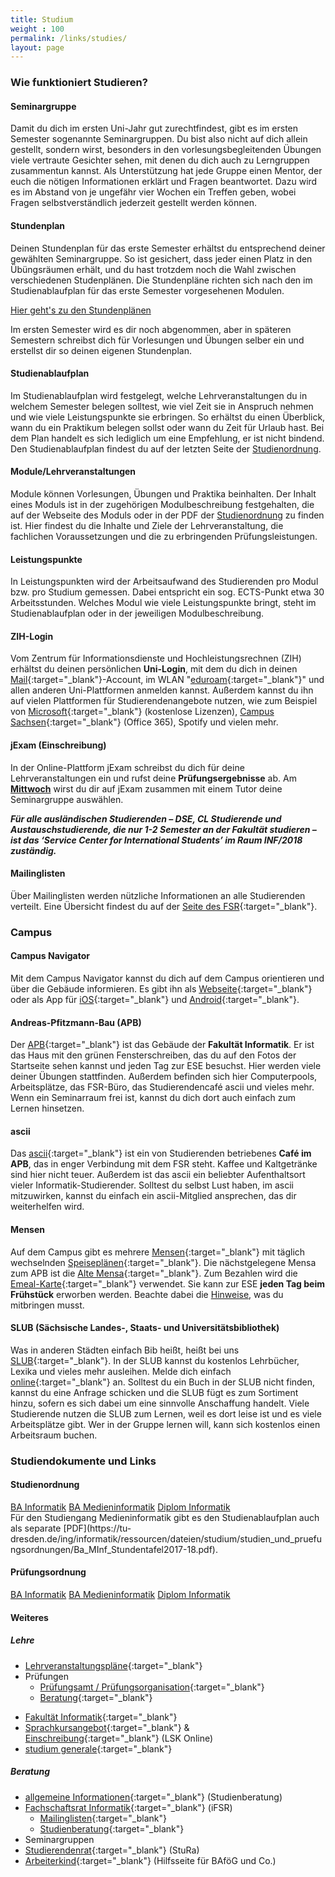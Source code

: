 ```yaml
---
title: Studium
weight : 100
permalink: /links/studies/
layout: page
---
```


### Wie funktioniert Studieren?

#### Seminargruppe

Damit du dich im ersten Uni-Jahr gut zurechtfindest, gibt es im ersten Semester sogenannte Seminargruppen.
Du bist also nicht auf dich allein gestellt, sondern wirst, besonders in den vorlesungsbegleitenden Übungen 
viele vertraute Gesichter sehen, mit denen du dich auch zu Lerngruppen zusammentun kannst. 
Als Unterstützung hat jede Gruppe einen Mentor, der euch die nötigen Informationen erklärt und Fragen beantwortet. 
Dazu wird es im Abstand von je ungefähr vier Wochen ein Treffen geben, wobei Fragen selbstverständlich jederzeit gestellt werden können.

#### Stundenplan

Deinen Stundenplan für das erste Semester erhältst du entsprechend deiner gewählten Seminargruppe. 
So ist gesichert, dass jeder einen Platz in den Übüngsräumen erhält, und du hast trotzdem noch die Wahl zwischen verschiedenen
Studenplänen. Die Stundenpläne richten sich nach den im Studienablaufplan für das erste Semester vorgesehenen Modulen.  

<a class="button expand tiny secondary" href="/{{site.year}}/schedules">Hier geht's zu den Stundenplänen</a>

Im ersten Semester wird es dir noch abgenommen, aber in späteren Semestern schreibst dich für Vorlesungen und Übungen selber ein und erstellst dir so deinen eigenen Stundenplan.

#### Studienablaufplan

Im Studienablaufplan wird festgelegt, welche Lehrveranstaltungen du in welchem Semester belegen solltest,
wie viel Zeit sie in Anspruch nehmen und wie viele Leistungspunkte sie erbringen. So erhältst du einen Überblick, 
wann du ein Praktikum belegen sollst oder wann du Zeit für Urlaub hast. Bei dem Plan handelt es sich lediglich um eine Empfehlung, er ist nicht bindend.  
Den Studienablaufplan findest du auf der letzten Seite der [Studienordnung](#studienordnung).

#### Module/Lehrveranstaltungen

Module können Vorlesungen, Übungen und Praktika beinhalten. Der Inhalt eines Moduls ist in der zugehörigen Modulbeschreibung festgehalten,
die auf der Webseite des Moduls oder in der PDF der [Studienordnung](#studienordnung) zu finden ist. 
Hier findest du die Inhalte und Ziele der Lehrveranstaltung, die fachlichen Voraussetzungen und die zu erbringenden Prüfungsleistungen.

#### Leistungspunkte

In Leistungspunkten wird der Arbeitsaufwand des Studierenden pro Modul bzw. pro Studium gemessen. Dabei entspricht ein sog.
ECTS-Punkt etwa 30 Arbeitsstunden. Welches Modul wie viele Leistungspunkte bringt, steht im Studienablaufplan oder in der jeweiligen Modulbeschreibung.

#### ZIH-Login

Vom Zentrum für Informations­dienste und Hochleistungs­rechnen (ZIH) erhältst du deinen persönlichen **Uni-Login**,
mit dem du dich in deinen [Mail](https://msx.tu-dresden.de/){:target="_blank"}-Account, im WLAN "[eduroam](https://tu-dresden.de/zih/dienste/service-katalog/arbeitsumgebung/zugang_datennetz/#section-0){:target="_blank"}" 
und allen anderen Uni-Plattformen anmelden kannst. Außerdem kannst du ihn auf vielen Plattformen für Studierendenangebote nutzen, wie zum Beispiel von [Microsoft](https://e5.onthehub.com/WebStore/Welcome.aspx?ws=b05da5a4-749b-e011-969d-0030487d8897&vsro=8 "Microsoft Imagine - Kostenlose Microsoft-Lizenzen"){:target="_blank"} (kostenlose Lizenzen), [Campus Sachsen](https://campussachsen.tu-dresden.de/){:target="_blank"} (Office 365), Spotify und vielen mehr.

#### jExam (Einschreibung)

In der Online-Plattform jExam schreibst du dich für deine Lehrveranstaltungen ein und rufst deine **Prüfungsergebnisse** ab. 
Am **[Mittwoch](/{{site.year}}/events)** wirst du dir auf jExam zusammen mit einem Tutor deine Seminargruppe auswählen.  
  
***Für alle ausländischen Studierenden – DSE, CL Studierende und Austauschstudierende, die nur 1-2 Semester an der Fakultät studieren – ist das ‘Service Center for International Students’ im Raum INF/2018 zuständig.***

#### Mailinglisten

Über Mailinglisten werden nützliche Informationen an alle Studierenden verteilt. Eine Übersicht findest du auf der [Seite des FSR](https://www.ifsr.de/service/mailinglisten){:target="_blank"}.

### Campus

#### Campus Navigator

Mit dem Campus Navigator kannst du dich auf dem Campus orientieren und über die Gebäude informieren. Es gibt ihn als [Webseite](https://navigator.tu-dresden.de/karten/dresden){:target="_blank"} oder als App für [iOS](https://itunes.apple.com/de/app/campus-navigator-tu-dresden/id722282377){:target="_blank"} und [Android](https://play.google.com/store/apps/details?id=de.tud.campusnavigator&hl=de){:target="_blank"}.

#### Andreas-Pfitzmann-Bau (APB)

Der [APB](https://navigator.tu-dresden.de/karten/dresden/geb/apb){:target="_blank"} ist das Gebäude der **Fakultät Informatik**. 
Er ist das Haus mit den grünen Fensterschreiben, das du auf den Fotos der Startseite sehen kannst und jeden Tag zur ESE besuchst. 
Hier werden viele deiner Übungen stattfinden. Außerdem befinden sich hier Computerpools, Arbeitsplätze, das FSR-Büro, das Studierendencafé ascii und vieles mehr. 
Wenn ein Seminarraum frei ist, kannst du dich dort auch einfach zum Lernen hinsetzen.

#### ascii

Das [ascii](https://navigator.tu-dresden.de/etplan/apb/00/raum/542100.2220){:target="_blank"} ist ein von Studierenden betriebenes **Café im APB**, das in enger Verbindung mit dem FSR steht. Kaffee und Kaltgetränke sind hier nicht teuer. Außerdem ist das ascii ein beliebter Aufenthaltsort vieler Informatik-Studierender. Solltest du selbst Lust haben, im ascii mitzuwirken, kannst du einfach ein ascii-Mitglied ansprechen, das dir weiterhelfen wird.

#### Mensen

Auf dem Campus gibt es mehrere [Mensen](https://www.studentenwerk-dresden.de/mensen/mensen_cafeterien.html){:target="_blank"} mit täglich wechselnden [Speiseplänen](https://www.studentenwerk-dresden.de/mensen/speiseplan/){:target="_blank"}. Die nächstgelegene Mensa zum APB ist die [Alte Mensa](https://navigator.tu-dresden.de/karten/dresden/geb/m13){:target="_blank"}. Zum Bezahlen wird die [Emeal-Karte](https://www.studentenwerk-dresden.de/mensen/emeal.html "Studentenwerk Emeal"){:target="_blank"} verwendet. Sie kann zur ESE **jeden Tag beim Frühstück** erworben werden. Beachte dabei die [Hinweise](/{{site.year}}/events), was du mitbringen musst.

#### SLUB (Sächsische Landes-, Staats- und Universitätsbibliothek)

Was in anderen Städten einfach Bib heißt, heißt bei uns [SLUB](https://navigator.tu-dresden.de/karten/dresden/geb/slub){:target="_blank"}. In der SLUB kannst du kostenlos Lehrbücher, Lexika und vieles mehr ausleihen. Melde dich einfach [online](https://www.slub-dresden.de/service/nutzer-der-slub-werden/){:target="_blank"} an. Solltest du ein Buch in der SLUB nicht finden, kannst du eine Anfrage schicken und die SLUB fügt es zum Sortiment hinzu, sofern es sich dabei um eine sinnvolle Anschaffung handelt. Viele Studierende nutzen die SLUB zum Lernen, weil es dort leise ist und es viele Arbeitsplätze gibt. Wer in der Gruppe lernen will, kann sich kostenlos einen Arbeitsraum buchen.

### Studiendokumente und Links

#### Studienordnung

<div class="stacked-for-small button-group">
  <a class="button tiny secondary" href="http://www.verw.tu-dresden.de/AmtBek/PDF-Dateien/2016-06/11soBA24.04.2016.pdf">BA Informatik</a>
  <a class="button tiny secondary" href="http://www.verw.tu-dresden.de/AmtBek/PDF-Dateien/2016-06/11soBAMI24.04.2016.pdf">BA Medieninformatik</a>
  <a class="button tiny secondary" href="http://www.verw.tu-dresden.de/AmtBek/PDF-Dateien/2017-12/11soD27.06.2017.pdf">Diplom Informatik</a>
</div>
Für den Studiengang Medieninformatik gibt es den Studienablaufplan auch als separate [PDF](https://tu-dresden.de/ing/informatik/ressourcen/dateien/studium/studien_und_pruefungsordnungen/Ba_MInf_Stundentafel2017-18.pdf).

#### Prüfungsordnung

<div class="stacked-for-small button-group">
  <a class="button tiny secondary" href="http://www.verw.tu-dresden.de/AmtBek/PDF-Dateien/2016-06/11poBA24.04.2016.pdf">BA Informatik</a>
  <a class="button tiny secondary" href="http://www.verw.tu-dresden.de/AmtBek/PDF-Dateien/2016-06/11poBAMI24.04.2016.pdf">BA Medieninformatik</a>
  <a class="button tiny secondary" href="http://www.verw.tu-dresden.de/AmtBek/PDF-Dateien/2017-12/11poD27.06.2017.pdf">Diplom Informatik</a>
</div>

#### Weiteres

#####  Lehre

*   [Lehrveranstaltungspläne](https://tu-dresden.de/ing/informatik/studium/lehre/lehrangebotskataloge/index "Lehrveranstaltungen der Fakultät Informatik"){:target="_blank"}
*   Prüfungen
    *   [Prüfungsamt / Prüfungsorganisation](https://tu-dresden.de/ing/informatik/studium/pruefungsorganisation){:target="_blank"}
    <!-- *   [Einschreibung](https://tu-dresden.de/ing/informatik/studium/pruefungsorganisation/pruefungen/einschreibungen){:target="_blank"} -->
    *   [Beratung](https://tu-dresden.de/die_tu_dresden/fakultaeten/fakultaet_informatik/studium/beratung_organisation/beratung){:target="_blank"}
<!-- *   [Fremdsprachen](https://tu-dresden.de/die_tu_dresden/zentrale_einrichtungen/lsk "LSK Seite"){:target="_blank"}  (LSK, Lehrzentrum Sprachen und Kulturen) -->
*   [Fakultät Informatik](https://www.inf.tu-dresden.de/ "Fakultät Informatik Startseite"){:target="_blank"}
*   [Sprachkursangebot](http://sprachausbildung.tu-dresden.de/templates/tyKursuebersicht.php?topic=spa_kursangebot){:target="_blank"} & [Einschreibung](https://lskonline.tu-dresden.de/lskonline/de/102.0.1){:target="_blank"} (LSK Online)
*   [studium generale](https://tu-dresden.de/studium/im-studium/studienorganisation/lehrangebot/studium-generale){:target="_blank"}

##### Beratung

*   [allgemeine Informationen](https://tu-dresden.de/studium/im-studium/beratung-und-service/zentrale-studienberatung "Zentrale Studienberatung"){:target="_blank"}  (Studienberatung)
*   [Fachschaftsrat Informatik](https://www.ifsr.de/ "Fachschaftsrat Informatik"){:target="_blank"}  (iFSR)
    *   [Mailinglisten](https://www.ifsr.de/service/mailinglisten "Mailinglisten des iFSR"){:target="_blank"}
    *   [Studienberatung](https://tu-dresden.de/die_tu_dresden/fakultaeten/fakultaet_informatik/studium/beratung_organisation/beratung "Studienberatung des Fakultät und des FSR"){:target="_blank"}
* Seminargruppen
*   [Studierendenrat](https://www.stura.tu-dresden.de){:target="_blank"}  (StuRa)
*   [Arbeiterkind](http://www.arbeiterkind.de/ "Arbeiterkind"){:target="_blank"}  (Hilfsseite für BAföG und Co.)




<!-- *   [Microsoft Dreamspark](https://www.inf.tu-dresden.de/index.php?node_id=2023&ln=de "Infos zu Microsoft Dreamspark der Fakultät Informatik"){:target="_blank"}  (kostenlose Lizenzen für Microsoftprodukte) -->
<!-- *   [eXma](https://exmatrikulationsamt.de){:target="_blank"}  (Studentenforum Dresden e.V.) -->
